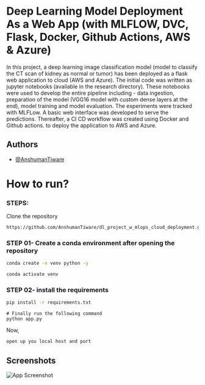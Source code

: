# Deep Learning Model Deployment As a Web App (with MLFLOW, DVC, Flask, Docker, Github Actions, AWS & Azure)

In this project, a deep learning image classification model (model to classify the CT scan of kidney as normal or tumor) has been deployed as a flask web application to cloud (AWS and Azure). The initial code was written as jupyter notebooks (available in the research directory). These notebooks were used to develop the entire pipeline including - data ingestion, preparation of the model (VGG16 model with custom dense layers at the end), model training and model evaluation.
The experiments were tracked with MLFLow. A basic web interface was developed to serve the predictions.
Thereafter, a CI CD workflow was created using Docker and Github actions. to deploy the application to AWS and Azure.

## Authors

- [@AnshumanTiware](https://github.com/AnshumanTiware)

# How to run?

### STEPS:

Clone the repository

```bash
https://github.com/AnshumanTiware/dl_project_w_mlops_cloud_deployment.git
```

### STEP 01- Create a conda environment after opening the repository

```bash
conda create -n venv python -y
```

```bash
conda activate venv
```

### STEP 02- install the requirements

```bash
pip install -r requirements.txt
```

```bashonce the
# Finally run the following command
python app.py
```

Now,

```bash
open up you local host and port
```

## Screenshots

![App Screenshot](https://i.postimg.cc/L4xpzRFZ/web-app-flask.png)
